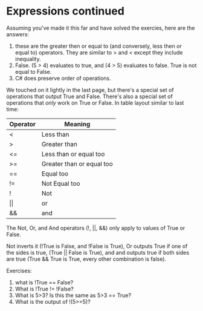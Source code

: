 # Expressions continued

Assuming you've made it this far and have solved the exercies, here are the answers:

1. these are the greater then or equal to (and conversely, less then or equal to) operators. They are similar to > and < except they include inequality. 
2. False. (5 > 4) evaluates to true, and (4 > 5) evaluates to false. True is not equal to False. 
3. C# does preserve order of operations.

We touched on it lightly in the last page, but there's a special set of operations that output True and False. There's also a special set of operations that *only* work on True or False. In table layout similar to last time:

| Operator | Meaning |
|----------|---------|
| <        | Less than |
| >        | Greater than |
| <= | Less than or equal too |
| >= | Greater than or equal too |
| == | Equal too |
| != | Not Equal too |
| ! | Not |
| \|\| | or |
| && | and |

The Not, Or, and And operators (!, \|\|, &&) only apply to values of True or False.

Not inverts it (!True is False, and !False is True), Or outputs True if one of the sides is true, (True || False is True), and and outputs true if both sides are true (True && True is True, every other combination is false). 

Exercises:
1. what is !True == False?
2. What is !True != !False?
3. What is 5>3? Is this the same as 5>3 == True?
4. What is the output of !(5>=5)?

